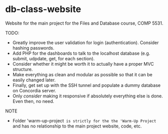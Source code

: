 # db-class-website

Website for the main project for the Files and Database course, COMP 5531.

TODO:

- Greatly improve the user validation for login (authentication). Consider hashing passwords.
- Add PHP for the dashboards to talk to the localhost database (e.g. submit, udpdate, get, for each section).
- Consider whether it might be worth it to actually have a proper MVC structure.
- Make everything as clean and modular as possible so that it can be easily changed later.
- Finally, get set up with the SSH tunnel and populate a dummy database on Concordia server.
- Only *consider* making it responsive if absolutely everything else is done. Even then, no need.

NOTE

- Folder 'warm-up-project` is strictly for the the 'Warm-Up Project` and has no relationship to the 
  main project website, code, etc.